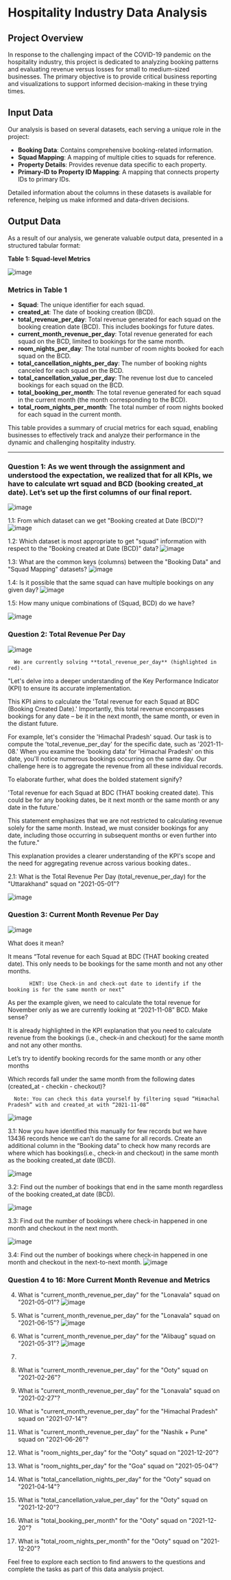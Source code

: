 # Hospitality Industry Data Analysis

## Project Overview

In response to the challenging impact of the COVID-19 pandemic on the hospitality industry, this project is dedicated to analyzing booking patterns and evaluating revenue versus losses for small to medium-sized businesses. The primary objective is to provide critical business reporting and visualizations to support informed decision-making in these trying times.

## Input Data

Our analysis is based on several datasets, each serving a unique role in the project:

- **Booking Data**: Contains comprehensive booking-related information.
- **Squad Mapping**: A mapping of multiple cities to squads for reference.
- **Property Details**: Provides revenue data specific to each property.
- **Primary-ID to Property ID Mapping**: A mapping that connects property IDs to primary IDs.

Detailed information about the columns in these datasets is available for reference, helping us make informed and data-driven decisions.

## Output Data

As a result of our analysis, we generate valuable output data, presented in a structured tabular format:

**Table 1: Squad-level Metrics**

![image](https://github.com/o8Harshitshukla/Excel-Projects/assets/147975255/ec8c7eba-1189-45ab-9872-f0d5a31bea43)

### Metrics in Table 1

- **Squad**: The unique identifier for each squad.
- **created_at**: The date of booking creation (BCD).
- **total_revenue_per_day**: Total revenue generated for each squad on the booking creation date (BCD). This includes bookings for future dates.
- **current_month_revenue_per_day**: Total revenue generated for each squad on the BCD, limited to bookings for the same month.
- **room_nights_per_day**: The total number of room nights booked for each squad on the BCD.
- **total_cancellation_nights_per_day**: The number of booking nights canceled for each squad on the BCD.
- **total_cancellation_value_per_day**: The revenue lost due to canceled bookings for each squad on the BCD.
- **total_booking_per_month**: The total revenue generated for each squad in the current month (the month corresponding to the BCD).
- **total_room_nights_per_month**: The total number of room nights booked for each squad in the current month.

This table provides a summary of crucial metrics for each squad, enabling businesses to effectively track and analyze their performance in the dynamic and challenging hospitality industry.


***

### Question 1: As we went through the assignment and understood the expectation, we realized that for all KPIs, we have to calculate wrt squad and BCD (booking created_at date). Let’s set up the first columns of our final report.

![image](https://github.com/o8Harshitshukla/Excel-Projects/assets/147975255/b1141837-4325-49f3-acb1-585089c5fea3)



1.1: From which dataset can we get "Booking created at Date (BCD)"?
![image](https://github.com/o8Harshitshukla/Excel-Projects/assets/147975255/26762ba1-6c20-4e02-8d03-4c486f601e9a)


1.2: Which dataset is most appropriate to get "squad" information with respect to the "Booking created at Date (BCD)" data?
![image](https://github.com/o8Harshitshukla/Excel-Projects/assets/147975255/d10c29fa-e899-4336-809f-379b8ef6d08d)


1.3: What are the common keys (columns) between the "Booking Data" and "Squad Mapping" datasets?
![image](https://github.com/o8Harshitshukla/Excel-Projects/assets/147975255/ce054907-0655-476d-9174-9c95b3b24f35)


1.4: Is it possible that the same squad can have multiple bookings on any given day?
![image](https://github.com/o8Harshitshukla/Excel-Projects/assets/147975255/8c740ace-8c33-4e39-bba6-b117fdda9082)


1.5: How many unique combinations of (Squad, BCD) do we have?

![image](https://github.com/o8Harshitshukla/Excel-Projects/assets/147975255/2dd30f21-a66c-4303-b63b-15fc12b73fa5)


### Question 2: Total Revenue Per Day
![image](https://github.com/o8Harshitshukla/Excel-Projects/assets/147975255/3a88eb7c-d95a-45fb-8b28-24dc0c4b16ec)

      We are currently solving **total_revenue_per_day** (highlighted in red).

"Let's delve into a deeper understanding of the Key Performance Indicator (KPI) to ensure its accurate implementation.

This KPI aims to calculate the 'Total revenue for each Squad at BDC (Booking Created Date).' Importantly, this total revenue encompasses bookings for any date – be it in the next month, the same month, or even in the distant future.

For example, let's consider the 'Himachal Pradesh' squad. Our task is to compute the 'total_revenue_per_day' for the specific date, such as '2021-11-08.' When you examine the 'booking data' for 'Himachal Pradesh' on this date, you'll notice numerous bookings occurring on the same day. Our challenge here is to aggregate the revenue from all these individual records.

To elaborate further, what does the bolded statement signify?

'Total revenue for each Squad at BDC (THAT booking created date). This could be for any booking dates, be it next month or the same month or any date in the future.'

This statement emphasizes that we are not restricted to calculating revenue solely for the same month. Instead, we must consider bookings for any date, including those occurring in subsequent months or even further into the future."

This explanation provides a clearer understanding of the KPI's scope and the need for aggregating revenue across various booking dates..


2.1: What is the Total Revenue Per Day (total_revenue_per_day) for the "Uttarakhand" squad on "2021-05-01"?

![image](https://github.com/o8Harshitshukla/Excel-Projects/assets/147975255/051eb45b-645b-4aea-91db-130a8db4182c)


### Question 3: Current Month Revenue Per Day

![image](https://github.com/o8Harshitshukla/Excel-Projects/assets/147975255/47964310-712b-4be9-98af-7f53c863fcf3)

What does it mean?

It means “Total revenue for each Squad at BDC (THAT booking created date). This only needs to be bookings for the same month and not any other months.

           HINT: Use Check-in and check-out date to identify if the booking is for the same month or next”
As per the example given, we need to calculate the total revenue for November only as we are currently looking at “2021-11-08” BCD. Make sense?

It is already highlighted in the KPI explanation that you need to calculate revenue from the bookings (i.e., check-in and checkout) for the same month and not any other months.

Let’s try to identify booking records for the same month or any other months

Which records fall under the same month from the following dates (created_at - checkin - checkout)?

      Note: You can check this data yourself by filtering squad “Himachal Pradesh” with and created_at with “2021-11-08”
![image](https://github.com/o8Harshitshukla/Excel-Projects/assets/147975255/94d84b59-12e7-4345-86cf-18172c7f8a70)


3.1: Now you have identified this manually for few records but we have 13436 records hence we can’t do the same for all records. Create an additional column in the “Booking data” to check how many records are where which has bookings(i.e., check-in and checkout) in the same month as the booking created_at date (BCD).

![image](https://github.com/o8Harshitshukla/Excel-Projects/assets/147975255/0d4601b4-5e52-481a-9acf-cb2925c57634)

3.2: Find out the number of bookings that end in the same month regardless of the booking created_at date (BCD).

![image](https://github.com/o8Harshitshukla/Excel-Projects/assets/147975255/9b0ae5bf-a240-4df7-a7d1-983f5f55adda)

3.3: Find out the number of bookings where check-in happened in one month and checkout in the next month.

![image](https://github.com/o8Harshitshukla/Excel-Projects/assets/147975255/216d7ca4-a4a4-4c51-85a9-5560784cd22f)

3.4: Find out the number of bookings where check-in happened in one month and checkout in the next-to-next month.
![image](https://github.com/o8Harshitshukla/Excel-Projects/assets/147975255/52524474-7fc4-4129-af7c-0712ceb39a2d)


### Question 4 to 16: More Current Month Revenue and Metrics

4. What is "current_month_revenue_per_day" for the "Lonavala" squad on "2021-05-01"?
 ![image](https://github.com/o8Harshitshukla/Excel-Projects/assets/147975255/e24dff52-a29b-44cc-867f-fc8432942519)

5. What is "current_month_revenue_per_day" for the "Lonavala" squad on "2021-06-15"?
 ![image](https://github.com/o8Harshitshukla/Excel-Projects/assets/147975255/b49c65b4-7f19-4aba-a16f-16d88f1676a1)

6. What is "current_month_revenue_per_day" for the "Alibaug" squad on "2021-05-31"?
 ![image](https://github.com/o8Harshitshukla/Excel-Projects/assets/147975255/9176485b-9425-4ce0-9d78-a9d02117284c)

10. 
11. What is "current_month_revenue_per_day" for the "Ooty" squad on "2021-02-26"?
12. What is "current_month_revenue_per_day" for the "Lonavala" squad on "2021-02-27"?
13. What is "current_month_revenue_per_day" for the "Himachal Pradesh" squad on "2021-07-14"?
14. What is "current_month_revenue_per_day" for the "Nashik + Pune" squad on "2021-06-26"?
15. What is "room_nights_per_day" for the "Ooty" squad on "2021-12-20"?
16. What is "room_nights_per_day" for the "Goa" squad on "2021-05-04"?
17. What is "total_cancellation_nights_per_day" for the "Ooty" squad on "2021-04-14"?
18. What is "total_cancellation_value_per_day" for the "Ooty" squad on "2021-12-20"?
19. What is "total_booking_per_month" for the "Ooty" squad on "2021-12-20"?
20. What is "total_room_nights_per_month" for the "Ooty" squad on "2021-12-20"?

Feel free to explore each section to find answers to the questions and complete the tasks as part of this data analysis project.
